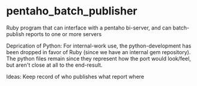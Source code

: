 pentaho_batch_publisher
=======================

Ruby program that can interface with a pentaho bi-server, and can batch-publish reports to one or more servers

Deprication of Python:
    For internal-work use, the python-development has been dropped in favor of Ruby (since we have an internal gem repository).
    The python files remain since they represent how the port would look/feel, but aren't close at all to the end-result.

Ideas:
    Keep record of who publishes what report where

